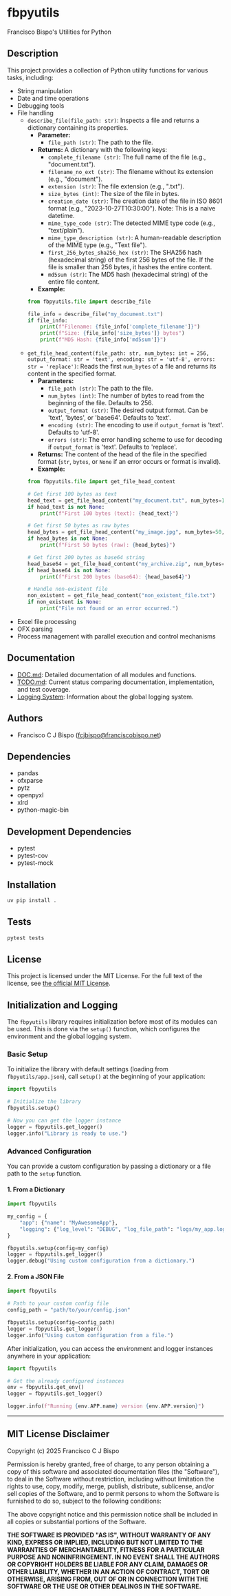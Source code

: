 # fbpyutils

Francisco Bispo's Utilities for Python

## Description

This project provides a collection of Python utility functions for various tasks, including:

- String manipulation
- Date and time operations
- Debugging tools
- File handling
  -   `describe_file(file_path: str)`: Inspects a file and returns a dictionary containing its properties.
      -   **Parameter:**
          -   `file_path (str)`: The path to the file.
      -   **Returns:** A dictionary with the following keys:
          -   `complete_filename (str)`: The full name of the file (e.g., "document.txt").
          -   `filename_no_ext (str)`: The filename without its extension (e.g., "document").
          -   `extension (str)`: The file extension (e.g., ".txt").
          -   `size_bytes (int)`: The size of the file in bytes.
          -   `creation_date (str)`: The creation date of the file in ISO 8601 format (e.g., "2023-10-27T10:30:00"). Note: This is a naive datetime.
          -   `mime_type_code (str)`: The detected MIME type code (e.g., "text/plain").
          -   `mime_type_description (str)`: A human-readable description of the MIME type (e.g., "Text file").
          -   `first_256_bytes_sha256_hex (str)`: The SHA256 hash (hexadecimal string) of the first 256 bytes of the file. If the file is smaller than 256 bytes, it hashes the entire content.
          -   `md5sum (str)`: The MD5 hash (hexadecimal string) of the entire file content.
      -   **Example:**
      ```python
      from fbpyutils.file import describe_file
      
      file_info = describe_file("my_document.txt")
      if file_info:
          print(f"Filename: {file_info['complete_filename']}")
          print(f"Size: {file_info['size_bytes']} bytes")
          print(f"MD5 Hash: {file_info['md5sum']}")
      ```
  -   `get_file_head_content(file_path: str, num_bytes: int = 256, output_format: str = 'text', encoding: str = 'utf-8', errors: str = 'replace')`: Reads the first `num_bytes` of a file and returns its content in the specified format.
      -   **Parameters:**
          -   `file_path (str)`: The path to the file.
          -   `num_bytes (int)`: The number of bytes to read from the beginning of the file. Defaults to 256.
          -   `output_format (str)`: The desired output format. Can be 'text', 'bytes', or 'base64'. Defaults to 'text'.
          -   `encoding (str)`: The encoding to use if `output_format` is 'text'. Defaults to 'utf-8'.
          -   `errors (str)`: The error handling scheme to use for decoding if `output_format` is 'text'. Defaults to 'replace'.
      -   **Returns:** The content of the head of the file in the specified format (`str`, `bytes`, or `None` if an error occurs or format is invalid).
      -   **Example:**
      ```python
      from fbpyutils.file import get_file_head_content
      
      # Get first 100 bytes as text
      head_text = get_file_head_content("my_document.txt", num_bytes=100, output_format='text')
      if head_text is not None:
          print(f"First 100 bytes (text): {head_text}")
      
      # Get first 50 bytes as raw bytes
      head_bytes = get_file_head_content("my_image.jpg", num_bytes=50, output_format='bytes')
      if head_bytes is not None:
          print(f"First 50 bytes (raw): {head_bytes}")
      
      # Get first 200 bytes as base64 string
      head_base64 = get_file_head_content("my_archive.zip", num_bytes=200, output_format='base64')
      if head_base64 is not None:
          print(f"First 200 bytes (base64): {head_base64}")
      
      # Handle non-existent file
      non_existent = get_file_head_content("non_existent_file.txt")
      if non_existent is None:
          print("File not found or an error occurred.")
      ```
- Excel file processing
- OFX parsing
- Process management with parallel execution and control mechanisms

## Documentation

- [DOC.md](DOC.md): Detailed documentation of all modules and functions.
- [TODO.md](TODO.md): Current status comparing documentation, implementation, and test coverage.
- [Logging System](#logging-system): Information about the global logging system.

## Authors

- Francisco C J Bispo (fcjbispo@franciscobispo.net)

## Dependencies

- pandas
- ofxparse
- pytz
- openpyxl
- xlrd
- python-magic-bin

## Development Dependencies

- pytest
- pytest-cov
- pytest-mock

## Installation

```bash
uv pip install .
```

## Tests

```bash
pytest tests
````

## License
This project is licensed under the MIT License. For the full text of the license, see [the official MIT License](https://opensource.org/licenses/MIT).

## Initialization and Logging

The `fbpyutils` library requires initialization before most of its modules can be used. This is done via the `setup()` function, which configures the environment and the global logging system.

### Basic Setup

To initialize the library with default settings (loading from `fbpyutils/app.json`), call `setup()` at the beginning of your application:

```python
import fbpyutils

# Initialize the library
fbpyutils.setup()

# Now you can get the logger instance
logger = fbpyutils.get_logger()
logger.info("Library is ready to use.")
```

### Advanced Configuration

You can provide a custom configuration by passing a dictionary or a file path to the `setup` function.

#### 1. From a Dictionary

```python
import fbpyutils

my_config = {
    "app": {"name": "MyAwesomeApp"},
    "logging": {"log_level": "DEBUG", "log_file_path": "logs/my_app.log"}
}

fbpyutils.setup(config=my_config)
logger = fbpyutils.get_logger()
logger.debug("Using custom configuration from a dictionary.")
```

#### 2. From a JSON File

```python
import fbpyutils

# Path to your custom config file
config_path = "path/to/your/config.json"

fbpyutils.setup(config=config_path)
logger = fbpyutils.get_logger()
logger.info("Using custom configuration from a file.")
```

After initialization, you can access the environment and logger instances anywhere in your application:

```python
import fbpyutils

# Get the already configured instances
env = fbpyutils.get_env()
logger = fbpyutils.get_logger()

logger.info(f"Running {env.APP.name} version {env.APP.version}")
```

---
## MIT License Disclaimer

Copyright (c) 2025 Francisco C J Bispo

Permission is hereby granted, free of charge, to any person obtaining a copy of this software and associated documentation files (the "Software"), to deal in the Software without restriction, including without limitation the rights to use, copy, modify, merge, publish, distribute, sublicense, and/or sell copies of the Software, and to permit persons to whom the Software is furnished to do so, subject to the following conditions:

The above copyright notice and this permission notice shall be included in all copies or substantial portions of the Software.

**THE SOFTWARE IS PROVIDED "AS IS", WITHOUT WARRANTY OF ANY KIND, EXPRESS OR IMPLIED, INCLUDING BUT NOT LIMITED TO THE WARRANTIES OF MERCHANTABILITY, FITNESS FOR A PARTICULAR PURPOSE AND NONINFRINGEMENT. IN NO EVENT SHALL THE AUTHORS OR COPYRIGHT HOLDERS BE LIABLE FOR ANY CLAIM, DAMAGES OR OTHER LIABILITY, WHETHER IN AN ACTION OF CONTRACT, TORT OR OTHERWISE, ARISING FROM, OUT OF OR IN CONNECTION WITH THE SOFTWARE OR THE USE OR OTHER DEALINGS IN THE SOFTWARE.**

